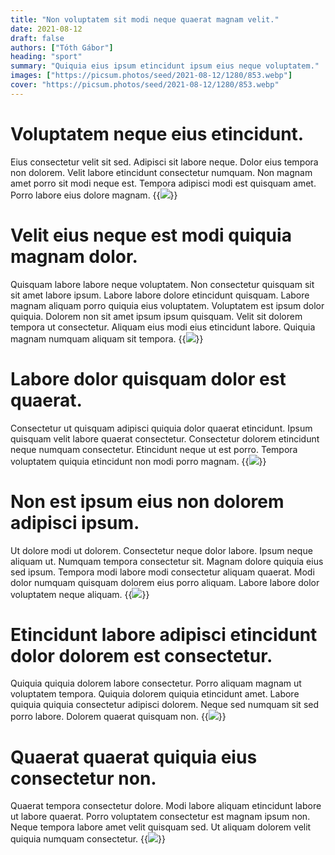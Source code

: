 ```yaml
---
title: "Non voluptatem sit modi neque quaerat magnam velit."
date: 2021-08-12
draft: false 
authors: ["Tóth Gábor"]
heading: "sport"
summary: "Quiquia eius ipsum etincidunt ipsum eius neque voluptatem."
images: ["https://picsum.photos/seed/2021-08-12/1280/853.webp"]
cover: "https://picsum.photos/seed/2021-08-12/1280/853.webp"
---
```

# Voluptatem neque eius etincidunt.        
Eius consectetur velit sit sed. Adipisci sit labore neque. Dolor eius tempora non dolorem. Velit labore etincidunt consectetur numquam. Non magnam amet porro sit modi neque est. Tempora adipisci modi est quisquam amet. Porro labore eius dolore magnam.
{{<image src="https://picsum.photos/seed/3802/1280/853.webp">}}
# Velit eius neque est modi quiquia magnam dolor.        
Quisquam labore labore neque voluptatem. Non consectetur quisquam sit sit amet labore ipsum. Labore labore dolore etincidunt quisquam. Labore magnam aliquam porro quiquia eius voluptatem. Voluptatem est ipsum dolor quiquia. Dolorem non sit amet ipsum ipsum quisquam. Velit sit dolorem tempora ut consectetur. Aliquam eius modi eius etincidunt labore. Quiquia magnam numquam aliquam sit tempora.
{{<image src="https://picsum.photos/seed/3812/1280/853.webp">}}
# Labore dolor quisquam dolor est quaerat.        
Consectetur ut quisquam adipisci quiquia dolor quaerat etincidunt. Ipsum quisquam velit labore quaerat consectetur. Consectetur dolorem etincidunt neque numquam consectetur. Etincidunt neque ut est porro. Tempora voluptatem quiquia etincidunt non modi porro magnam.
{{<image src="https://picsum.photos/seed/3822/1280/853.webp">}}
# Non est ipsum eius non dolorem adipisci ipsum.        
Ut dolore modi ut dolorem. Consectetur neque dolor labore. Ipsum neque aliquam ut. Numquam tempora consectetur sit. Magnam dolore quiquia eius sed ipsum. Tempora modi labore modi consectetur aliquam quaerat. Modi dolor numquam quisquam dolorem eius porro aliquam. Labore labore dolor voluptatem neque aliquam.
{{<image src="https://picsum.photos/seed/3832/1280/853.webp">}}
# Etincidunt labore adipisci etincidunt dolor dolorem est consectetur.        
Quiquia quiquia dolorem labore consectetur. Porro aliquam magnam ut voluptatem tempora. Quiquia dolorem quiquia etincidunt amet. Labore quiquia quiquia consectetur adipisci dolorem. Neque sed numquam sit sed porro labore. Dolorem quaerat quisquam non.
{{<image src="https://picsum.photos/seed/3842/1280/853.webp">}}
# Quaerat quaerat quiquia eius consectetur non.        
Quaerat tempora consectetur dolore. Modi labore aliquam etincidunt labore ut labore quaerat. Porro voluptatem consectetur est magnam ipsum non. Neque tempora labore amet velit quisquam sed. Ut aliquam dolorem velit quiquia numquam consectetur.
{{<image src="https://picsum.photos/seed/3852/1280/853.webp">}}


